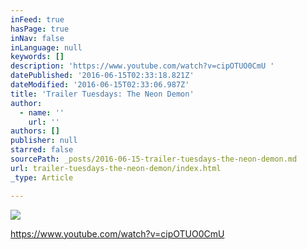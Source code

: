 ```yaml
---
inFeed: true
hasPage: true
inNav: false
inLanguage: null
keywords: []
description: 'https://www.youtube.com/watch?v=cipOTUO0CmU '
datePublished: '2016-06-15T02:33:18.821Z'
dateModified: '2016-06-15T02:33:06.987Z'
title: 'Trailer Tuesdays: The Neon Demon'
author:
  - name: ''
    url: ''
authors: []
publisher: null
starred: false
sourcePath: _posts/2016-06-15-trailer-tuesdays-the-neon-demon.md
url: trailer-tuesdays-the-neon-demon/index.html
_type: Article

---
```

![](https://the-grid-user-content.s3-us-west-2.amazonaws.com/be189f00-ae46-4d48-9328-5096b97394d0.jpg)

https://www.youtube.com/watch?v=cipOTUO0CmU